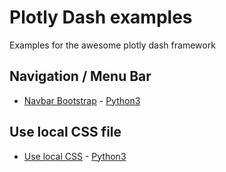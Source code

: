 # Plotly Dash examples
Examples for the awesome plotly dash framework

## Navigation / Menu Bar  
* [Navbar Bootstrap](Navbar-Bootstrap.md) - [Python3](examples/Navbar-Bootstrap.py)

## Use local CSS file
* [Use local CSS](use-local-css.md) - [Python3](examples/use-local-css.py)